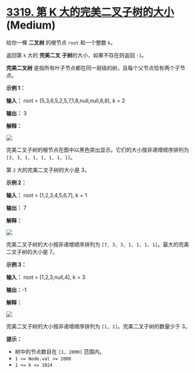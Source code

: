 # [3319. 第 K 大的完美二叉子树的大小][link] (Medium)

[link]: https://leetcode.cn/problems/k-th-largest-perfect-subtree-size-in-binary-tree/

给你一棵 **二叉树** 的根节点 `root` 和一个整数 `k`。

返回第 `k` 大的 **完美二叉** **子树**的大小，如果不存在则返回 `-1`。

**完美二叉树** 是指所有叶子节点都在同一层级的树，且每个父节点恰有两个子节点。

**示例 1：**

**输入：** root = \[5,3,6,5,2,5,7,1,8,null,null,6,8\], k = 2

**输出：** 3

**解释：**

![](https://assets.leetcode.com/uploads/2024/10/14/tmpresl95rp-1.png)

完美二叉子树的根节点在图中以黑色突出显示。它们的大小按非递增顺序排列为 `[3, 3, 1, 1, 1, 1, 1, 1]`。

第 `2` 大的完美二叉子树的大小是 3。

**示例 2：**

**输入：** root = \[1,2,3,4,5,6,7\], k = 1

**输出：** 7

**解释：**

![](https://assets.leetcode.com/uploads/2024/10/14/tmp_s508x9e-1.png)

完美二叉子树的大小按非递增顺序排列为 `[7, 3, 3, 1, 1, 1, 1]`。最大的完美二叉子树的大小是 7。

**示例 3：**

**输入：** root = \[1,2,3,null,4\], k = 3

**输出：**-1

**解释：**

![](https://assets.leetcode.com/uploads/2024/10/14/tmp74xnmpj4-1.png)

完美二叉子树的大小按非递增顺序排列为 `[1, 1]`。完美二叉子树的数量少于 3。

**提示：**

- 树中的节点数目在 `[1, 2000]` 范围内。
- `1 <= Node.val <= 2000`
- `1 <= k <= 1024`
